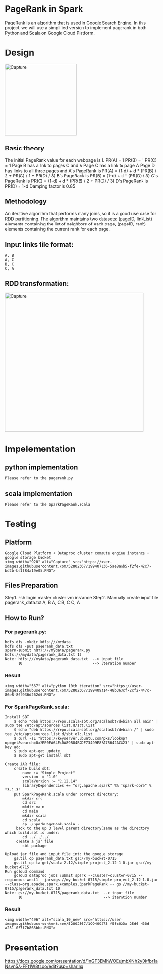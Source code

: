 # PageRank in Spark

PageRank is an algorithm that is used in Google Search Engine.
In this project, we will use a simplified version to implement pagerank in both Python and Scala on Google Cloud Platform.
    
# Design
<img width="234" alt="Capture" src="https://user-images.githubusercontent.com/52802567/199405437-fa198b68-6706-4c01-9a17-60e411ace3a5.PNG">

## Basic theory
The initial PageRank value for each webpage is 1.
    PR(A) = 1
    PR(B) = 1
    PR(C) = 1
    Page B has a link to pages C and A
    Page C has a link to page A
    Page D has links to all three pages
    and
    A's PageRank is
    PR(A) = (1-d) + d * (PR(B) / 2 + PR(C) / 1 + PR(D) / 3)
    B's PageRank is
    PR(B) = (1-d) + d * (PR(D) / 3)
    C's PageRank is
    PR(C) = (1-d) + d * (PR(B) / 2 + PR(D) / 3)
    D's PageRank is
    PR(D) = 1-d
    Damping factor is 0.85

## Methodology    
An iterative algorithm that performs many joins, so it is a good use case for RDD partitioning.
The algorithm maintains two datasets:
    (pageID, linkList) elements containing the list of neighbors of each page,
    (pageID, rank) elements containing the current rank for each page.

## Input links file format:
    A, B
    A, C
    B, C
    C, A
    
## RDD transformation:
<img width="454" alt="Capture" src="https://user-images.githubusercontent.com/52802567/199406102-07128d28-6d55-45a5-8bae-0ca1a4f0dc98.PNG">

# Impelementation

## python implementation
    Please refer to the pagerank.py
## scala implementation
    Please refer to the SparkPageRank.scala

# Testing
## Platform
    Google Cloud Platform + Dataproc cluster compute engine instance + google storage bucket 
    <img width="920" alt="Capture" src="https://user-images.githubusercontent.com/52802567/199407136-5ae8aab5-f2fe-42c7-bd2b-be1f84a19e05.PNG">

## Files Preparation
Step1. ssh login master cluster vm instance
Step2. Manually create input file pagerank_data.txt
       A, B
       A, C
       B, C
       C, A
## How to Run?
### For pagerank.py:
    hdfs dfs -mkdir hdfs:///mydata
    hdfs dfs -put pagerank_data.txt
    spark-submit hdfs:///mydata/pagerank.py hdfs:///mydata/pagerank_data.txt 10
    Note: hdfs:///mydata/pagerank_data.txt  --> input file
          10                                --> iteration number
### Result
    <img width="567" alt="python_10th_iteration" src="https://user-images.githubusercontent.com/52802567/199409314-48b363cf-2cf2-447c-86e8-86f936d262d0.PNG">

    
### For SparkPageRank.scala:
    Install SBT
        $ echo "deb https://repo.scala-sbt.org/scalasbt/debian all main" | sudo tee /etc/apt/sources.list.d/sbt.list
        $ echo "deb https://repo.scala-sbt.org/scalasbt/debian /" | sudo tee /etc/apt/sources.list.d/sbt_old.list
        $ curl -sL "https://keyserver.ubuntu.com/pks/lookup?op=get&search=0x2EE0EA64E40A89B84B2DF73499E82A75642AC823" | sudo apt-key add
        $ sudo apt-get update
        $ sudo apt-get install sbt
        
    Create JAR file:
        create build.sbt:
            name := "Simple Project" 
            version := "1.0" 
            scalaVersion := "2.12.14" 
            libraryDependencies += "org.apache.spark" %% "spark-core" % "3.1.3"
        put SparkPageRank.scala under correct directory:
            mkdir src
            cd src
            mkdir main
            cd main
            mkdir scala
            cd scala
            cp ~/SparkPageRank.scala .
         back to the up 3 level parent directory(same as the directory which build.sbt is under:
            cd ../../../
         create a jar file
            sbt package
            
    Upload jar file and input file into the google storage
        gsutil cp pagerank_data.txt gs://my-bucket-0715
        gsutil cp target/scala-2.12/simple-project_2.12-1.0.jar gs://my-bucket-0715
    Run gcloud command
        gcloud dataproc jobs submit spark --cluster=cluster-0715 --region=us-west1 --jars=gs://my-bucket-0715/simple-project_2.12-1.0.jar --class=org.apache.spark.examples.SparkPageRank -- gs://my-bucket-0715/pagerank_data.txt 10
    Note: gs://my-bucket-0715/pagerank_data.txt  --> input file
          10                                     --> iteration number
### Result 
    <img width="496" alt="scala_10_new" src="https://user-images.githubusercontent.com/52802567/199409573-f5fc023a-25d6-488d-a251-057f7b863bbc.PNG">


# Presentation
https://docs.google.com/presentation/d/1nGF3BMhWOEujmbXNh2yDkfbr1aNsvn5A-FFt1W8t4oo/edit?usp=sharing
